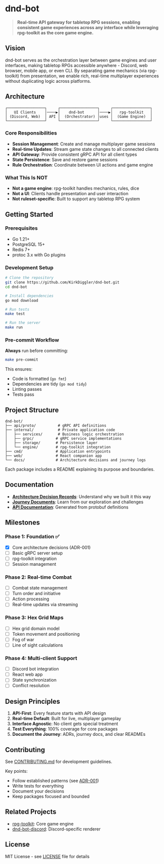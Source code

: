 # dnd-bot

> **Real-time API gateway for tabletop RPG sessions, enabling consistent game experiences across any interface while leveraging rpg-toolkit as the core game engine.**

## Vision

dnd-bot serves as the orchestration layer between game engines and user interfaces, making tabletop RPGs accessible anywhere - Discord, web browser, mobile app, or even CLI. By separating game mechanics (via rpg-toolkit) from presentation, we enable rich, real-time multiplayer experiences without duplicating logic across platforms.

## Architecture

```
┌─────────────────┐     ┌─────────────────┐     ┌─────────────────┐
│   UI Clients    │────▶│    dnd-bot      │────▶│   rpg-toolkit   │
│ (Discord, Web)  │ API │  (Orchestrator) │uses │  (Game Engine)  │
└─────────────────┘     └─────────────────┘     └─────────────────┘
```

### Core Responsibilities

- **Session Management**: Create and manage multiplayer game sessions
- **Real-time Updates**: Stream game state changes to all connected clients
- **API Gateway**: Provide consistent gRPC API for all client types
- **State Persistence**: Save and restore game sessions
- **Rule Orchestration**: Coordinate between UI actions and game engine

### What This Is NOT

- **Not a game engine**: rpg-toolkit handles mechanics, rules, dice
- **Not a UI**: Clients handle presentation and user interaction
- **Not ruleset-specific**: Built to support any tabletop RPG system

## Getting Started

### Prerequisites

- Go 1.21+
- PostgreSQL 15+
- Redis 7+
- protoc 3.x with Go plugins

### Development Setup

```bash
# Clone the repository
git clone https://github.com/KirkDiggler/dnd-bot.git
cd dnd-bot

# Install dependencies
go mod download

# Run tests
make test

# Run the server
make run
```

### Pre-commit Workflow

**Always** run before committing:
```bash
make pre-commit
```

This ensures:
- Code is formatted (`go fmt`)
- Dependencies are tidy (`go mod tidy`)
- Linting passes
- Tests pass

## Project Structure

```
dnd-bot/
├── api/proto/          # gRPC API definitions
├── internal/           # Private application code
│   ├── services/       # Business logic orchestration
│   ├── grpc/          # gRPC service implementations
│   ├── storage/       # Persistence layer
│   └── engine/        # rpg-toolkit integration
├── cmd/               # Application entrypoints
├── web/               # React companion app
└── docs/              # Architecture decisions and journey logs
```

Each package includes a README explaining its purpose and boundaries.

## Documentation

- **[Architecture Decision Records](docs/adr/)**: Understand why we built it this way
- **[Journey Documents](docs/journey/)**: Learn from our exploration and challenges
- **[API Documentation](docs/api/)**: Generated from protobuf definitions

## Milestones

### Phase 1: Foundation ✅
- [x] Core architecture decisions (ADR-001)
- [ ] Basic gRPC server setup
- [ ] rpg-toolkit integration
- [ ] Session management

### Phase 2: Real-time Combat
- [ ] Combat state management
- [ ] Turn order and initiative
- [ ] Action processing
- [ ] Real-time updates via streaming

### Phase 3: Hex Grid Maps
- [ ] Hex grid domain model
- [ ] Token movement and positioning
- [ ] Fog of war
- [ ] Line of sight calculations

### Phase 4: Multi-client Support
- [ ] Discord bot integration
- [ ] React web app
- [ ] State synchronization
- [ ] Conflict resolution

## Design Principles

1. **API-First**: Every feature starts with API design
2. **Real-time Default**: Built for live, multiplayer gameplay  
3. **Interface Agnostic**: No client gets special treatment
4. **Test Everything**: 100% coverage for core packages
5. **Document the Journey**: ADRs, journey docs, and clear READMEs

## Contributing

See [CONTRIBUTING.md](CONTRIBUTING.md) for development guidelines.

Key points:
- Follow established patterns (see [ADR-001](docs/adr/001-foundation-and-standards.md))
- Write tests for everything
- Document your decisions
- Keep packages focused and bounded

## Related Projects

- [rpg-toolkit](https://github.com/yourusername/rpg-toolkit): Core game engine
- [dnd-bot-discord](https://github.com/KirkDiggler/dnd-bot-discord): Discord-specific renderer

## License

MIT License - see [LICENSE](LICENSE) file for details